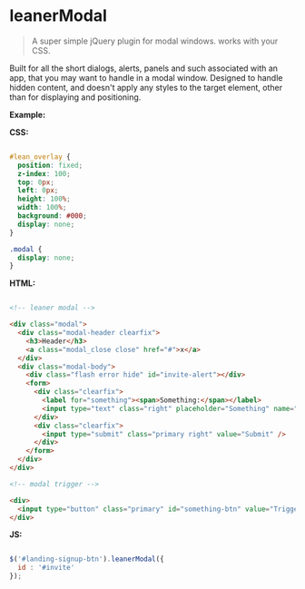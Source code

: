 
# leanerModal

> A super simple jQuery plugin for modal windows. works with your CSS.

Built for all the short dialogs, alerts, panels and such associated with an app, that you may want to handle in a modal window. Designed to handle hidden content, and doesn't apply any styles to the target element, other than for displaying and positioning.

**Example:**

**CSS:**

```css

#lean_overlay {
  position: fixed;
  z-index: 100;
  top: 0px;
  left: 0px;
  height: 100%;
  width: 100%;
  background: #000;
  display: none;
}

.modal {
  display: none;
}

```

**HTML:**

```html

<!-- leaner modal -->

<div class="modal">
  <div class="modal-header clearfix">
    <h3>Header</h3>
    <a class="modal_close close" href="#">x</a>
  </div>
  <div class="modal-body">
    <div class="flash error hide" id="invite-alert"></div>
    <form>
      <div class="clearfix">
        <label for="something"><span>Something:</span></label>
        <input type="text" class="right" placeholder="Something" name="something" id="something" />
      </div>
      <div class="clearfix">
        <input type="submit" class="primary right" value="Submit" />
      </div>
    </form>
  </div>
</div>

<!-- modal trigger -->

<div>
  <input type="button" class="primary" id="something-btn" value="Trigger Modal" />
</div>

```

**JS:**

```javascript

$('#landing-signup-btn').leanerModal({ 
  id : '#invite'
});

```
